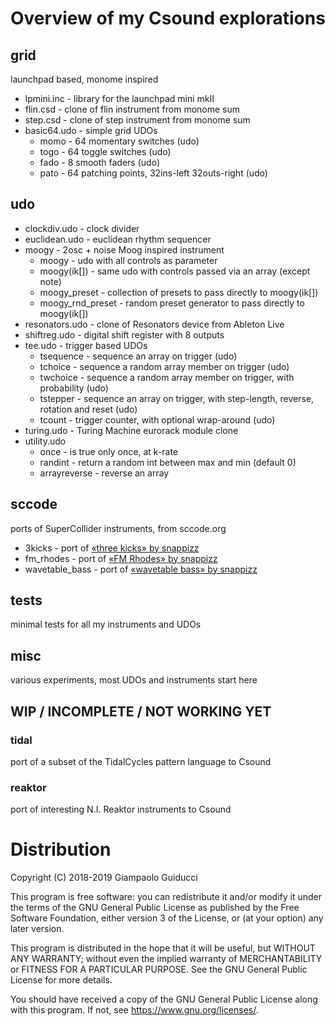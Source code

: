 #  Overview of my Csound explorations

## grid

launchpad based, monome inspired

- lpmini.inc - library for the launchpad mini mkII
- flin.csd - clone of flin instrument from monome sum
- step.csd - clone of step instrument from monome sum
- basic64.udo - simple grid UDOs
  - momo - 64 momentary switches (udo)
  - togo - 64 toggle switches (udo)
  - fado - 8 smooth faders (udo)
  - pato - 64 patching points, 32ins-left 32outs-right (udo)

## udo

- clockdiv.udo - clock divider
- euclidean.udo - euclidean rhythm sequencer
- moogy - 2osc + noise Moog inspired instrument
  - moogy - udo with all controls as parameter
  - moogy(ik[]) - same udo with controls passed via an array (except note)
  - moogy\_preset - collection of presets to pass directly to moogy(ik[]) 
  - moogy\_rnd\_preset - random preset generator to pass directly to moogy(ik[]) 
- resonators.udo - clone of Resonators device from Ableton Live
- shiftreg.udo - digital shift register with 8 outputs
- tee.udo - trigger based UDOs
  - tsequence - sequence an array on trigger (udo)
  - tchoice - sequence a random array member on trigger (udo) 
  - twchoice - sequence a random array member on trigger, with probability (udo)
  - tstepper - sequence an array on trigger, with step-length, reverse, rotation and reset (udo) 
  - tcount - trigger counter, with optional wrap-around (udo)
- turing.udo - Turing Machine eurorack module clone
- utility.udo
  - once - is true only once, at k-rate
  - randint - return a random int between max and min (default 0)
  - arrayreverse - reverse an array

## sccode

ports of SuperCollider instruments, from sccode.org

- 3kicks - port of [«three kicks» by snappizz](http://sccode.org/1-57g)
- fm\_rhodes - port of [«FM Rhodes» by snappizz](http://sccode.org/1-522)
- wavetable\_bass - port of [«wavetable bass» by snappizz](http://sccode.org/1-57b)

## tests
minimal tests for all my instruments and UDOs

## misc
various experiments, most UDOs and instruments start here

## WIP / INCOMPLETE / NOT WORKING YET

### tidal
port of a subset of the TidalCycles pattern language to Csound

### reaktor
port of interesting N.I. Reaktor instruments to Csound


# Distribution

Copyright (C) 2018-2019 Giampaolo Guiducci

This program is free software: you can redistribute it and/or modify
it under the terms of the GNU General Public License as published by
the Free Software Foundation, either version 3 of the License, or
(at your option) any later version.

This program is distributed in the hope that it will be useful,
but WITHOUT ANY WARRANTY; without even the implied warranty of
MERCHANTABILITY or FITNESS FOR A PARTICULAR PURPOSE.  See the
GNU General Public License for more details.

You should have received a copy of the GNU General Public License
along with this program.  If not, see <https://www.gnu.org/licenses/>.

